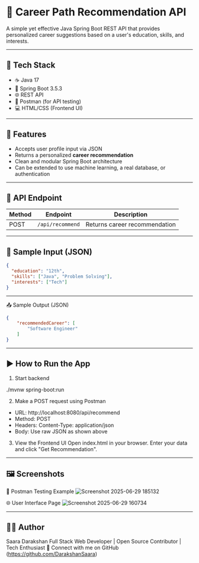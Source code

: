 # 🎯 Career Path Recommendation API

A simple yet effective Java Spring Boot REST API that provides personalized career suggestions based on a user's education, skills, and interests.

---

## 🔧 Tech Stack

- ☕ Java 17
- 🌱 Spring Boot 3.5.3
- 🌐 REST API
- 🧪 Postman (for API testing)
- 💻 HTML/CSS (Frontend UI)
  
---

## 📌 Features

- Accepts user profile input via JSON  
- Returns a personalized **career recommendation**  
- Clean and modular Spring Boot architecture  
- Can be extended to use machine learning, a real database, or authentication
  
---

## 🚀 API Endpoint

| Method | Endpoint          | Description                 |
|--------|-------------------|-----------------------------|
| POST   | `/api/recommend`  | Returns career recommendation |

---

## 🧪 Sample Input (JSON)

```json
{
  "education": "12th",
  "skills": ["Java", "Problem Solving"],
  "interests": ["Tech"]
}
```

---

📤 Sample Output (JSON)

```json
{
    "recommendedCareer": [
        "Software Engineer"
    ]
}
```
---

## ▶️ How to Run the App
1. Start backend

./mvnw spring-boot:run

2. Make a POST request using Postman

- URL: http://localhost:8080/api/recommend
- Method: POST
- Headers: Content-Type: application/json
- Body: Use raw JSON as shown above

3. View the Frontend UI
Open index.html in your browser. Enter your data and click "Get Recommendation".

---

## 🖼️ Screenshots

🔧 Postman Testing Example
![Screenshot 2025-06-29 185132](https://github.com/user-attachments/assets/b636b5cb-f973-49db-8455-eda8896cbdf6)

🌐 User Interface Page
![Screenshot 2025-06-29 160734](https://github.com/user-attachments/assets/73709b3b-78db-4e25-b520-c6696ffa98a6)

---

## 🙋‍♀️ Author
Saara Darakshan
Full Stack Web Developer | Open Source Contributor | Tech Enthusiast
📌 Connect with me on GitHub (https://github.com/DarakshanSaara)
